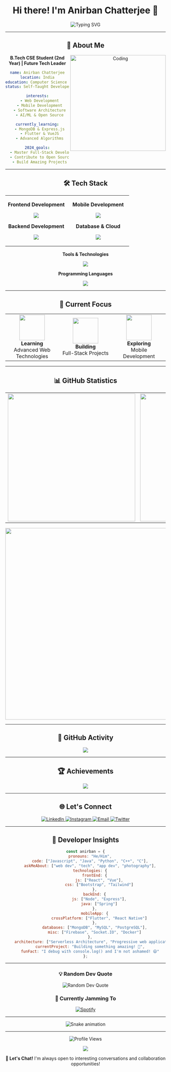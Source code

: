 <div align="center">

# Hi there! I'm Anirban Chatterjee 👋

<img src="https://readme-typing-svg.herokuapp.com?font=Fira+Code&size=22&duration=2800&pause=2000&color=A9FEF7&center=true&vCenter=true&width=600&lines=B.Tech+CSE+Student+%26+Developer;Passionate+Full-Stack+Developer;Always+Learning%2C+Always+Growing+%F0%9F%8C%B1;Building+the+Future+One+Line+at+a+Time!" alt="Typing SVG" />

---

## 🎯 About Me

<img align="right" alt="Coding" width="300" src="https://media.giphy.com/media/qgQUggAC3Pfv687qPC/giphy.gif">

**B.Tech CSE Student (2nd Year) | Future Tech Leader**

```yaml
name: Anirban Chatterjee
location: India
education: Computer Science Engineering
status: Self-Taught Developer & Continuous Learner

interests:
  - Web Development
  - Mobile Development
  - Software Architecture
  - AI/ML & Open Source

currently_learning:
  - MongoDB & Express.js
  - Flutter & VueJS
  - Advanced Algorithms

2024_goals:
  - Master Full-Stack Development
  - Contribute to Open Source
  - Build Amazing Projects
```

---

## 🛠️ Tech Stack

<table>
<tr>
<td align="center" width="50%">

**Frontend Development**
<p>
<img src="https://skillicons.dev/icons?i=html,css,js,react,vue,bootstrap,tailwind" />
</p>

**Backend Development**
<p>
<img src="https://skillicons.dev/icons?i=nodejs,express,java,spring,python,php" />
</p>

</td>
<td align="center" width="50%">

**Mobile Development**
<p>
<img src="https://skillicons.dev/icons?i=flutter,dart,kotlin,android,react" />
</p>

**Database & Cloud**
<p>
<img src="https://skillicons.dev/icons?i=mongodb,mysql,postgresql,firebase,gcp,aws" />
</p>

</td>
</tr>
</table>

**Tools & Technologies**
<p align="center">
<img src="https://skillicons.dev/icons?i=git,github,vscode,docker,linux,figma,photoshop,illustrator" />
</p>

**Programming Languages**
<p align="center">
<img src="https://skillicons.dev/icons?i=js,java,cpp,c,python,dart,php" />
</p>

---

## 🚀 Current Focus

<table align="center">
<tr>
<td align="center" width="33%">
<img src="https://media.giphy.com/media/WUlplcMpOCEmTGBtBW/giphy.gif" width="80">
<br><strong>Learning</strong><br>Advanced Web Technologies
</td>
<td align="center" width="33%">
<img src="https://media.giphy.com/media/du3J3cXyzhj75IOgvA/giphy.gif" width="80">
<br><strong>Building</strong><br>Full-Stack Projects
</td>
<td align="center" width="33%">
<img src="https://media.giphy.com/media/kH1DBkPNyZPOk0BxrM/giphy.gif" width="80">
<br><strong>Exploring</strong><br>Mobile Development
</td>
</tr>
</table>

---

## 📊 GitHub Statistics

<table align="center">
<tr>
<td align="center">
<img width="400" src="https://github-readme-stats.vercel.app/api?username=anirban4ru&show_icons=true&theme=vision-friendly-dark&bg_color=0d1117&hide_border=true&icon_color=F8D866&title_color=F8D866&text_color=c9d1d9" />
</td>
<td align="center">
<img width="400" src="https://github-readme-streak-stats.herokuapp.com/?user=anirban4ru&theme=vision-friendly-dark&background=0d1117&hide_border=true&ring=F8D866&fire=F8D866&currStreakLabel=F8D866" />
</td>
</tr>
</table>

<p align="center">
<img width="600" src="https://github-readme-stats.vercel.app/api/top-langs/?username=anirban4ru&layout=compact&theme=vision-friendly-dark&bg_color=0d1117&hide_border=true&title_color=F8D866&text_color=c9d1d9" />
</p>

---

## 🎨 GitHub Activity

<p align="center">
<img src="https://github-readme-activity-graph.vercel.app/graph?username=anirban4ru&bg_color=0d1117&color=F8D866&line=F8D866&point=FFFFFF&hide_border=true" />
</p>

---

## 🏆 Achievements

<p align="center">
<img src="https://github-profile-trophy.vercel.app/?username=anirban4ru&theme=discord&no-frame=true&no-bg=false&margin-w=4&row=1" />
</p>

---

## 🌐 Let's Connect

<p align="center">
<a href="https://www.linkedin.com/in/anirban-chatterjee-36476430b">
<img src="https://img.shields.io/badge/LinkedIn-0077B5?style=for-the-badge&logo=linkedin&logoColor=white" alt="LinkedIn"/>
</a>
<a href="https://www.instagram.com/anirbannn_fr">
<img src="https://img.shields.io/badge/Instagram-E4405F?style=for-the-badge&logo=instagram&logoColor=white" alt="Instagram"/>
</a>
<a href="mailto:anirban4ru@gmail.com">
<img src="https://img.shields.io/badge/Email-D14836?style=for-the-badge&logo=gmail&logoColor=white" alt="Email"/>
</a>
<a href="https://twitter.com/anirban4ru">
<img src="https://img.shields.io/badge/Twitter-1DA1F2?style=for-the-badge&logo=twitter&logoColor=white" alt="Twitter"/>
</a>
</p>

---

## 💭 Developer Insights

```javascript
const anirban = {
    pronouns: "He/Him",
    code: ["Javascript", "Java", "Python", "C++", "C"],
    askMeAbout: ["web dev", "tech", "app dev", "photography"],
    technologies: {
        frontEnd: {
            js: ["React", "Vue"],
            css: ["Bootstrap", "Tailwind"]
        },
        backEnd: {
            js: ["Node", "Express"],
            java: ["Spring"]
        },
        mobileApp: {
            crossPlatform: ["Flutter", "React Native"]
        },
        databases: ["MongoDB", "MySQL", "PostgreSQL"],
        misc: ["Firebase", "Socket.IO", "Docker"]
    },
    architecture: ["Serverless Architecture", "Progressive web applications", "Single page applications"],
    currentProject: "Building something amazing! 🚀",
    funFact: "I debug with console.log() and I'm not ashamed! 😄"
};
```

---

<div align="center">

### 💡 Random Dev Quote
<img src="https://quotes-github-readme.vercel.app/api?type=horizontal&theme=dark" alt="Random Dev Quote"/>

### 🎵 Currently Jamming To
<a href="https://open.spotify.com/user/anirban4ru">
<img src="https://img.shields.io/badge/Spotify-1ED760?style=for-the-badge&logo=spotify&logoColor=white" alt="Spotify"/>
</a>

</div>

---

<div align="center">
<img src="https://raw.githubusercontent.com/anirban4ru/anirban4ru/main/assets/github-contribution-grid-snake.svg" alt="Snake animation" />
</div>

---

<p align="center">
<img src="https://komarev.com/ghpvc/?username=anirban4ru&label=Profile%20views&color=0e75b6&style=flat" alt="Profile Views"/>
</p>

<p align="center">
<img src="https://capsule-render.vercel.app/api?type=waving&color=gradient&height=100&section=footer&text=Thanks%20for%20visiting!&fontSize=30&fontAlignY=65"/>
</p>

**💬 Let's Chat!** I'm always open to interesting conversations and collaboration opportunities!

</div>
